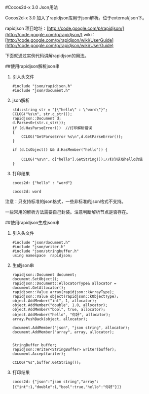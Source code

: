 #Cocos2d-x 3.0 Json用法

Cocos2d-x 3.0 加入了rapidjson库用于json解析。位于external/json下。

rapidjson 项目地址：[http://code.google.com/p/rapidjson/](http://code.google.com/p/rapidjson/)
wiki：[http://code.google.com/p/rapidjson/wiki/UserGuide](http://code.google.com/p/rapidjson/wiki/UserGuide)

下面就通过实例代码讲解rapidjson的用法。

##使用rapidjson解析json串

1. 引入头文件 

	```
	#include "json/rapidjson.h"
	#include "json/document.h"
	```
2. json解析

	```
	std::string str = "{\"hello\" : \"word\"}";
    CCLOG("%s\n", str.c_str());
    rapidjson::Document d;
    d.Parse<0>(str.c_str());
    if (d.HasParseError())  //打印解析错误
    {
        CCLOG("GetParseError %s\n",d.GetParseError());
    }
    
    if (d.IsObject() && d.HasMember("hello")) {
        
        CCLOG("%s\n", d["hello"].GetString());//打印获取hello的值
    }
	```
3. 打印结果

	```
	cocos2d: {"hello" : "word"}

	cocos2d: word
	```
	
注意：只支持标准的json格式，一些非标准的json格式不支持。

一些常用的解析方法需要自己封装。注意判断解析节点是否存在。


##使用rapidjson生成json串

1. 引入头文件 

	```
	#include "json/document.h"
	#include "json/writer.h"
	#include "json/stringbuffer.h"
	using namespace  rapidjson;
	```
2. 生成json串

	```
	rapidjson::Document document;
    document.SetObject();
    rapidjson::Document::AllocatorType& allocator = document.GetAllocator();
    rapidjson::Value array(rapidjson::kArrayType);
    rapidjson::Value object(rapidjson::kObjectType);
    object.AddMember("int", 1, allocator);
    object.AddMember("double", 1.0, allocator);
    object.AddMember("bool", true, allocator);
    object.AddMember("hello", "你好", allocator);
    array.PushBack(object, allocator);
    
    document.AddMember("json", "json string", allocator);
    document.AddMember("array", array, allocator);
    
    
    StringBuffer buffer;
    rapidjson::Writer<StringBuffer> writer(buffer);
    document.Accept(writer);

    CCLOG("%s",buffer.GetString());
	```
3. 打印结果

 	```
 	cocos2d: {"json":"json string","array":[{"int":1,"double":1,"bool":true,"hello":"你好"}]}
 	```